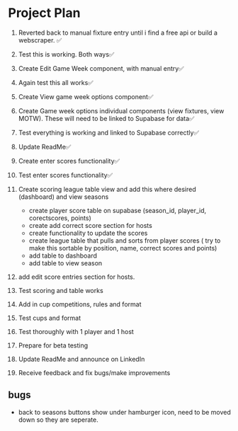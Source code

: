 # Project Plan

1. Reverted back to manual fixture entry until i find a free api or build a webscraper. ✅

2. Test this is working. Both ways✅

3. Create Edit Game Week component, with manual entry✅

4. Again test this all works✅

5. Create View game week options component✅

6. Create Game week options individual components (view fixtures, view MOTW). These will need to be linked to Supabase for data✅

7. Test everything is working and linked to Supabase correctly✅

8. Update ReadMe✅

9. Create enter scores functionality✅

10. Test enter scores functionality✅

11. Create scoring league table view and add this where desired (dashboard) and view seasons
    - create player score table on supabase (season_id, player_id, corectscores, points)
    - create add correct score section for hosts
    - create functionality to update the scores
    - create league table that pulls and sorts from player scores ( try to make this sortable by position, name, correct scores and points)
    - add table to dashboard
    - add table to view season
12. add edit score entries section for hosts.

13. Test scoring and table works

14. Add in cup competitions, rules and format

15. Test cups and format

16. Test thoroughly with 1 player and 1 host

17. Prepare for beta testing

18. Update ReadMe and announce on LinkedIn

19. Receive feedback and fix bugs/make improvements

## bugs

- back to seasons buttons show under hamburger icon, need to be moved down so they are seperate.
